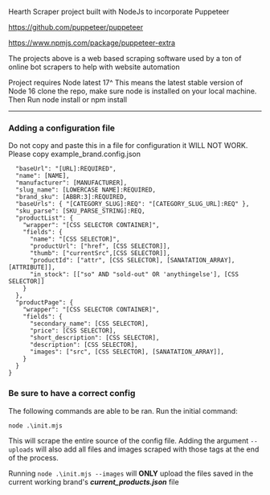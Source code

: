 Hearth Scraper project built with NodeJs to incorporate Puppeteer

https://github.com/puppeteer/puppeteer

https://www.npmjs.com/package/puppeteer-extra

The projects above is a web based scraping software used by a ton of online bot scrapers to help with website automation

Project requires Node latest 17^
This means the latest stable version of Node 16
clone the repo, make sure node is installed on your local machine.
Then Run node install or npm install

----
### Adding a configuration file

Do not copy and paste this in a file for configuration it WILL NOT WORK. Please copy example_brand.config.json

```{
  "baseUrl": "[URL]:REQUIRED",
  "name": [NAME],
  "manufacturer": [MANUFACTURER],
  "slug_name": [LOWERCASE NAME]:REQUIRED,
  "brand_sku": [ABBR:3]:REQUIRED,
  "baseUrls": { "[CATEGORY_SLUG]:REQ": "[CATEGORY_SLUG_URL]:REQ" },
  "sku_parse": [SKU_PARSE_STRING]:REQ,
  "productList": {
    "wrapper": "[CSS SELECTOR CONTAINER]",
    "fields": {
      "name": "[CSS SELECTOR]",
      "productUrl": ["href", [CSS SELECTOR]],
      "thumb": ["currentSrc",[CSS SELECTOR]],
      "productId": ["attr", [CSS SELECTOR], [SANATATION_ARRAY], [ATTRIBUTE]],
      "in_stock": [["so" AND "sold-out" OR 'anythingelse'], [CSS SELECTOR]]
    }
  },
  "productPage": {
    "wrapper": "[CSS SELECTOR CONTAINER]",
    "fields": {
      "secondary_name": [CSS SELECTOR],
      "price": [CSS SELECTOR],
      "short_description": [CSS SELECTOR],
      "description": [CSS SELECTOR],
      "images": ["src", [CSS SELECTOR], [SANATATION_ARRAY]],
    }
  }
}
```

### Be sure to have a correct config
The following commands are able to be ran. Run the initial command:

```node .\init.mjs```

This will scrape the entire source of the config file. Adding the argument ```--uploads``` will also add all files and images scraped with those tags at the end of the process.


Running ```node .\init.mjs --images``` will **ONLY** upload the files saved in the current working brand's ***current_products.json*** file
